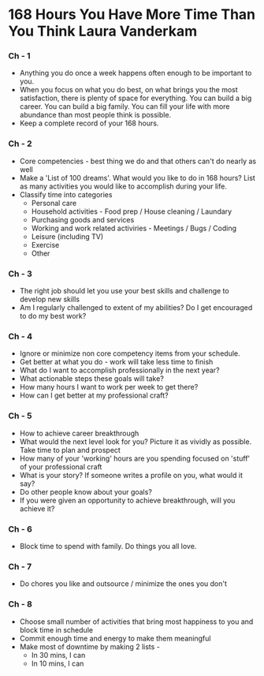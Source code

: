 # 168 Hours You Have More Time Than You Think Laura Vanderkam


### Ch - 1

* Anything you do once a week happens often enough to be important to you.
* When you focus on what you do best, on what brings you the most satisfaction, there is plenty of space for everything.
You can build a big career. You can build a big family.
You can fill your life with more abundance than most people think is possible.
* Keep a complete record of your 168 hours.

### Ch - 2

* Core competencies - best thing we do and that others can't do nearly as well
* Make a 'List of 100 dreams'. What would you like to do in 168 hours? List as many activities you would like to accomplish during your life.
* Classify time into categories
  * Personal care
  * Household activities - Food prep / House cleaning / Laundary
  * Purchasing goods and services
  * Working and work related activiries - Meetings / Bugs / Coding
  * Leisure (including TV)
  * Exercise
  * Other
  
### Ch - 3
  
* The right job should let you use your best skills and challenge to develop new skills
* Am I regularly challenged to extent of my abilities? Do I get encouraged to do my best work?
  
### Ch - 4
  
* Ignore or minimize non core competency items from your schedule.
* Get better at what you do - work will take less time to finish
* What do I want to accomplish professionally in the next year?
* What actionable steps these goals will take?
* How many hours I want to work per week to get there?
* How can I get better at my professional craft?

### Ch - 5

* How to achieve career breakthrough
* What would the next level look for you? Picture it as vividly as possible. Take time to plan and prospect
* How many of your 'working' hours are you spending focused on 'stuff' of your professional craft
* What is your story? If someone writes a profile on you, what would it say?
* Do other people know about your goals?
* If you were given an opportunity to achieve breakthrough, will you achieve it?

### Ch - 6

* Block time to spend with family. Do things you all love.

### Ch - 7

* Do chores you like and outsource / minimize the ones you don't

### Ch - 8

* Choose small number of activities that bring most happiness to you and block time in schedule
* Commit enough time and energy to make them meaningful
* Make most of downtime by making 2 lists - 
  * In 30 mins, I can
  * In 10 mins, I can
